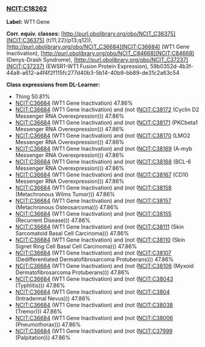 
### [NCIT:C18262](http://purl.obolibrary.org/obo/NCIT_C18262)
**Label:** WT1 Gene

**Corr. equiv. classes:** [http://purl.obolibrary.org/obo/NCIT_C36375](NCIT:C36375) (t(11;22)(p13;q12)), [http://purl.obolibrary.org/obo/NCIT_C36684](NCIT:C36684) (WT1 Gene Inactivation), [http://purl.obolibrary.org/obo/NCIT_C84668](NCIT:C84668) (Denys-Drash Syndrome), [http://purl.obolibrary.org/obo/NCIT_C37237](NCIT:C37237) (EWSR1-WT1 Fusion Protein Expression), 59b0352d-4b3f-44a8-a612-a4f4f2f115fc277d40b3-5b14-40b9-bb89-de31c2a63c54

**Class expressions from DL-Learner:**

- Thing 50.81%
- [NCIT:C36684](http://purl.obolibrary.org/obo/NCIT_C36684) (WT1 Gene Inactivation) 47.86%
- [NCIT:C36684](http://purl.obolibrary.org/obo/NCIT_C36684) (WT1 Gene Inactivation) and (not ([NCIT:C38172](http://purl.obolibrary.org/obo/NCIT_C38172) (Cyclin D2 Messenger RNA Overexpression))) 47.86%
- [NCIT:C36684](http://purl.obolibrary.org/obo/NCIT_C36684) (WT1 Gene Inactivation) and (not ([NCIT:C38171](http://purl.obolibrary.org/obo/NCIT_C38171) (PKCbeta1 Messenger RNA Overexpression))) 47.86%
- [NCIT:C36684](http://purl.obolibrary.org/obo/NCIT_C36684) (WT1 Gene Inactivation) and (not ([NCIT:C38170](http://purl.obolibrary.org/obo/NCIT_C38170) (LMO2 Messenger RNA Overexpression))) 47.86%
- [NCIT:C36684](http://purl.obolibrary.org/obo/NCIT_C36684) (WT1 Gene Inactivation) and (not ([NCIT:C38169](http://purl.obolibrary.org/obo/NCIT_C38169) (A-myb Messenger RNA Overexpression))) 47.86%
- [NCIT:C36684](http://purl.obolibrary.org/obo/NCIT_C36684) (WT1 Gene Inactivation) and (not ([NCIT:C38168](http://purl.obolibrary.org/obo/NCIT_C38168) (BCL-6 Messenger RNA Overexpression))) 47.86%
- [NCIT:C36684](http://purl.obolibrary.org/obo/NCIT_C36684) (WT1 Gene Inactivation) and (not ([NCIT:C38167](http://purl.obolibrary.org/obo/NCIT_C38167) (CD10 Messenger RNA Overexpression))) 47.86%
- [NCIT:C36684](http://purl.obolibrary.org/obo/NCIT_C36684) (WT1 Gene Inactivation) and (not ([NCIT:C38158](http://purl.obolibrary.org/obo/NCIT_C38158) (Metachronous Wilms Tumor))) 47.86%
- [NCIT:C36684](http://purl.obolibrary.org/obo/NCIT_C36684) (WT1 Gene Inactivation) and (not ([NCIT:C38157](http://purl.obolibrary.org/obo/NCIT_C38157) (Metachronous Osteosarcoma))) 47.86%
- [NCIT:C36684](http://purl.obolibrary.org/obo/NCIT_C36684) (WT1 Gene Inactivation) and (not ([NCIT:C38155](http://purl.obolibrary.org/obo/NCIT_C38155) (Recurrent Disease))) 47.86%
- [NCIT:C36684](http://purl.obolibrary.org/obo/NCIT_C36684) (WT1 Gene Inactivation) and (not ([NCIT:C38111](http://purl.obolibrary.org/obo/NCIT_C38111) (Skin Sarcomatoid Basal Cell Carcinoma))) 47.86%
- [NCIT:C36684](http://purl.obolibrary.org/obo/NCIT_C36684) (WT1 Gene Inactivation) and (not ([NCIT:C38110](http://purl.obolibrary.org/obo/NCIT_C38110) (Skin Signet Ring Cell Basal Cell Carcinoma))) 47.86%
- [NCIT:C36684](http://purl.obolibrary.org/obo/NCIT_C36684) (WT1 Gene Inactivation) and (not ([NCIT:C38107](http://purl.obolibrary.org/obo/NCIT_C38107) (Dedifferentiated Dermatofibrosarcoma Protuberans))) 47.86%
- [NCIT:C36684](http://purl.obolibrary.org/obo/NCIT_C36684) (WT1 Gene Inactivation) and (not ([NCIT:C38106](http://purl.obolibrary.org/obo/NCIT_C38106) (Myxoid Dermatofibrosarcoma Protuberans))) 47.86%
- [NCIT:C36684](http://purl.obolibrary.org/obo/NCIT_C36684) (WT1 Gene Inactivation) and (not ([NCIT:C38043](http://purl.obolibrary.org/obo/NCIT_C38043) (Typhlitis))) 47.86%
- [NCIT:C36684](http://purl.obolibrary.org/obo/NCIT_C36684) (WT1 Gene Inactivation) and (not ([NCIT:C3804](http://purl.obolibrary.org/obo/NCIT_C3804) (Intradermal Nevus))) 47.86%
- [NCIT:C36684](http://purl.obolibrary.org/obo/NCIT_C36684) (WT1 Gene Inactivation) and (not ([NCIT:C38038](http://purl.obolibrary.org/obo/NCIT_C38038) (Tremor))) 47.86%
- [NCIT:C36684](http://purl.obolibrary.org/obo/NCIT_C36684) (WT1 Gene Inactivation) and (not ([NCIT:C38006](http://purl.obolibrary.org/obo/NCIT_C38006) (Pneumothorax))) 47.86%
- [NCIT:C36684](http://purl.obolibrary.org/obo/NCIT_C36684) (WT1 Gene Inactivation) and (not ([NCIT:C37999](http://purl.obolibrary.org/obo/NCIT_C37999) (Palpitation))) 47.86%


